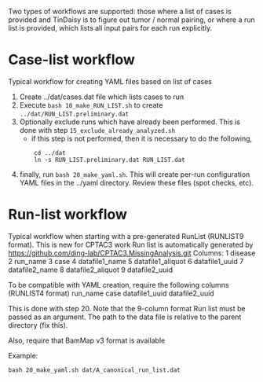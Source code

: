 Two types of workflows are supported: those where a list of cases is provided and TinDaisy is to figure out tumor / normal pairing,
or where a run list is provided, which lists all input pairs for each run explicitly.

# Case-list workflow
Typical workflow for creating YAML files based on list of cases

1. Create ../dat/cases.dat file which lists cases to run
2. Execute `bash 10_make_RUN_LIST.sh` to create
    `../dat/RUN_LIST.preliminary.dat`
3. Optionally exclude runs which have already been performed.  This is done with step `15_exclude_already_analyzed.sh`
   * if this step is not performed, then it is necessary to do the following,
    ```
        cd ../dat
        ln -s RUN_LIST.preliminary.dat RUN_LIST.dat
    ```
4. finally, run `bash 20_make_yaml.sh`.  This will create per-run configuration YAML files in the ../yaml directory.
   Review these files (spot checks, etc).

# Run-list workflow
Typical workflow when starting with a pre-generated RunList (RUNLIST9 format).  This is new for CPTAC3 work
Run list is automatically generated by https://github.com/ding-lab/CPTAC3.MissingAnalysis.git
Columns:
     1  disease
     2  run_name
     3  case
     4  datafile1_name
     5  datafile1_aliquot
     6  datafile1_uuid
     7  datafile2_name
     8  datafile2_aliquot
     9  datafile2_uuid

To be compatible with YAML creation, require the following columns (RUNLIST4 format)
    run_name
    case
    datafile1_uuid
    datafile2_uuid

This is done with step 20.  Note that the 9-column format Run list must be passed as an argument.  The path to the data file
is relative to the parent directory (fix this).

Also, require that BamMap v3 format is available

Example:
```
bash 20_make_yaml.sh dat/A_canonical_run_list.dat
```

